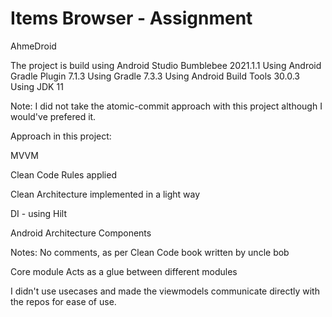 # Items Browser - Assignment


AhmeDroid


The project is build using Android Studio Bumblebee 2021.1.1
Using Android Gradle Plugin 7.1.3
Using Gradle 7.3.3
Using Android Build Tools 30.0.3
Using JDK 11

Note: I did not take the atomic-commit approach with this project although I would've prefered it.

Approach in this project:

MVVM

Clean Code Rules applied

Clean Architecture implemented in a light way

DI - using Hilt

Android Architecture Components



Notes:
No comments, as per Clean Code book written by uncle bob

Core module Acts as a glue between different modules

I didn't use usecases and made the viewmodels communicate directly with the repos for ease of use.

